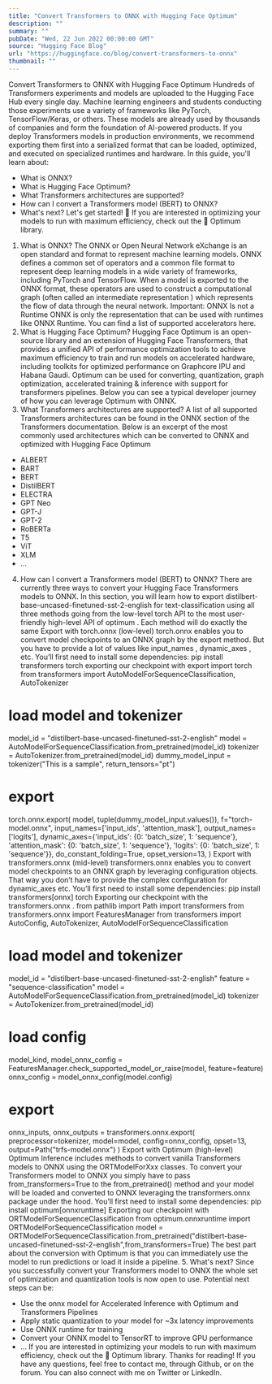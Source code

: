 ```yaml
---
title: "Convert Transformers to ONNX with Hugging Face Optimum"
description: ""
summary: ""
pubDate: "Wed, 22 Jun 2022 00:00:00 GMT"
source: "Hugging Face Blog"
url: "https://huggingface.co/blog/convert-transformers-to-onnx"
thumbnail: ""
---
```


Convert Transformers to ONNX with Hugging Face Optimum
Hundreds of Transformers experiments and models are uploaded to the Hugging Face Hub every single day. Machine learning engineers and students conducting those experiments use a variety of frameworks like PyTorch, TensorFlow/Keras, or others. These models are already used by thousands of companies and form the foundation of AI-powered products.
If you deploy Transformers models in production environments, we recommend exporting them first into a serialized format that can be loaded, optimized, and executed on specialized runtimes and hardware.
In this guide, you'll learn about:
- What is ONNX?
- What is Hugging Face Optimum?
- What Transformers architectures are supported?
- How can I convert a Transformers model (BERT) to ONNX?
- What's next?
Let's get started! 🚀
If you are interested in optimizing your models to run with maximum efficiency, check out the 🤗 Optimum library.
1. What is ONNX?
The ONNX or Open Neural Network eXchange is an open standard and format to represent machine learning models. ONNX defines a common set of operators and a common file format to represent deep learning models in a wide variety of frameworks, including PyTorch and TensorFlow.
When a model is exported to the ONNX format, these operators are used to construct a computational graph (often called an intermediate representation
) which represents the flow of data through the neural network.
Important: ONNX Is not a Runtime ONNX is only the representation that can be used with runtimes like ONNX Runtime. You can find a list of supported accelerators here.
2. What is Hugging Face Optimum?
Hugging Face Optimum is an open-source library and an extension of Hugging Face Transformers, that provides a unified API of performance optimization tools to achieve maximum efficiency to train and run models on accelerated hardware, including toolkits for optimized performance on Graphcore IPU and Habana Gaudi.
Optimum can be used for converting, quantization, graph optimization, accelerated training & inference with support for transformers pipelines.
Below you can see a typical developer journey of how you can leverage Optimum with ONNX.
3. What Transformers architectures are supported?
A list of all supported Transformers architectures can be found in the ONNX section of the Transformers documentation. Below is an excerpt of the most commonly used architectures which can be converted to ONNX and optimized with Hugging Face Optimum
- ALBERT
- BART
- BERT
- DistilBERT
- ELECTRA
- GPT Neo
- GPT-J
- GPT-2
- RoBERTa
- T5
- ViT
- XLM
- …
4. How can I convert a Transformers model (BERT) to ONNX?
There are currently three ways to convert your Hugging Face Transformers models to ONNX. In this section, you will learn how to export distilbert-base-uncased-finetuned-sst-2-english for text-classification
using all three methods going from the low-level torch
API to the most user-friendly high-level API of optimum
. Each method will do exactly the same
Export with torch.onnx
(low-level)
torch.onnx enables you to convert model checkpoints to an ONNX graph by the export
method. But you have to provide a lot of values like input_names
, dynamic_axes
, etc.
You’ll first need to install some dependencies:
pip install transformers torch
exporting our checkpoint with export
import torch
from transformers import AutoModelForSequenceClassification, AutoTokenizer
# load model and tokenizer
model_id = "distilbert-base-uncased-finetuned-sst-2-english"
model = AutoModelForSequenceClassification.from_pretrained(model_id)
tokenizer = AutoTokenizer.from_pretrained(model_id)
dummy_model_input = tokenizer("This is a sample", return_tensors="pt")
# export
torch.onnx.export(
model,
tuple(dummy_model_input.values()),
f="torch-model.onnx",
input_names=['input_ids', 'attention_mask'],
output_names=['logits'],
dynamic_axes={'input_ids': {0: 'batch_size', 1: 'sequence'},
'attention_mask': {0: 'batch_size', 1: 'sequence'},
'logits': {0: 'batch_size', 1: 'sequence'}},
do_constant_folding=True,
opset_version=13,
)
Export with transformers.onnx
(mid-level)
transformers.onnx enables you to convert model checkpoints to an ONNX graph by leveraging configuration objects. That way you don’t have to provide the complex configuration for dynamic_axes
etc.
You’ll first need to install some dependencies:
pip install transformers[onnx] torch
Exporting our checkpoint with the transformers.onnx
.
from pathlib import Path
import transformers
from transformers.onnx import FeaturesManager
from transformers import AutoConfig, AutoTokenizer, AutoModelForSequenceClassification
# load model and tokenizer
model_id = "distilbert-base-uncased-finetuned-sst-2-english"
feature = "sequence-classification"
model = AutoModelForSequenceClassification.from_pretrained(model_id)
tokenizer = AutoTokenizer.from_pretrained(model_id)
# load config
model_kind, model_onnx_config = FeaturesManager.check_supported_model_or_raise(model, feature=feature)
onnx_config = model_onnx_config(model.config)
# export
onnx_inputs, onnx_outputs = transformers.onnx.export(
preprocessor=tokenizer,
model=model,
config=onnx_config,
opset=13,
output=Path("trfs-model.onnx")
)
Export with Optimum (high-level)
Optimum Inference includes methods to convert vanilla Transformers models to ONNX using the ORTModelForXxx
classes. To convert your Transformers model to ONNX you simply have to pass from_transformers=True
to the from_pretrained()
method and your model will be loaded and converted to ONNX leveraging the transformers.onnx package under the hood.
You’ll first need to install some dependencies:
pip install optimum[onnxruntime]
Exporting our checkpoint with ORTModelForSequenceClassification
from optimum.onnxruntime import ORTModelForSequenceClassification
model = ORTModelForSequenceClassification.from_pretrained("distilbert-base-uncased-finetuned-sst-2-english",from_transformers=True)
The best part about the conversion with Optimum is that you can immediately use the model
to run predictions or load it inside a pipeline.
5. What's next?
Since you successfully convert your Transformers model to ONNX the whole set of optimization and quantization tools is now open to use. Potential next steps can be:
- Use the onnx model for Accelerated Inference with Optimum and Transformers Pipelines
- Apply static quantization to your model for ~3x latency improvements
- Use ONNX runtime for training
- Convert your ONNX model to TensorRT to improve GPU performance
- …
If you are interested in optimizing your models to run with maximum efficiency, check out the 🤗 Optimum library.
Thanks for reading! If you have any questions, feel free to contact me, through Github, or on the forum. You can also connect with me on Twitter or LinkedIn.